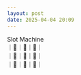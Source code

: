 ```yaml
---
layout: post
date: 2025-04-04 20:09
---
```


Slot Machine<br />
｜💎｜🍒｜🍇｜<br />
｜🍇｜🤡｜🤡｜<br />
｜🏴｜💎｜🔔｜<br />


